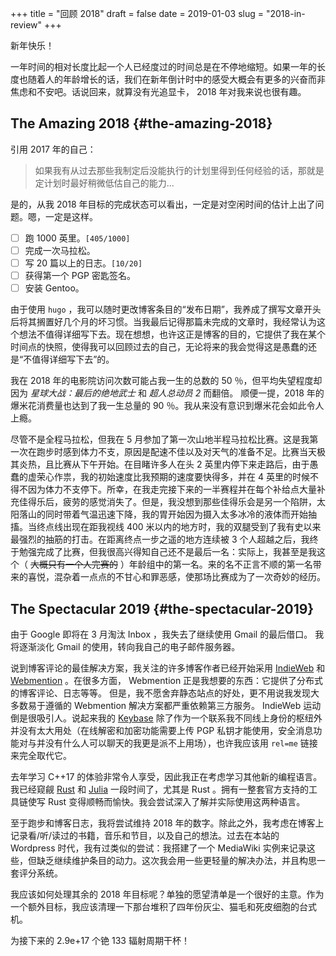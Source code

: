 +++
title = "回顾 2018"
draft = false
date = 2019-01-03
slug = "2018-in-review"
+++

新年快乐！

一年时间的相对长度比起一个人已经度过的时间总是在不停地缩短。如果一年的长度也随着人的年龄增长的话，我们在新年倒计时中的感受大概会有更多的兴奋而非焦虑和不安吧。话说回来，就算没有光追显卡， 2018 年对我来说也很有趣。


## The Amazing 2018 {#the-amazing-2018}

引用 2017 年的自己：

> 如果我有从过去那些我制定后没能执行的计划里得到任何经验的话，那就是定计划时最好稍微低估自己的能力...

是的，从我 2018 年目标的完成状态可以看出，一定是对空闲时间的估计上出了问题。嗯，一定是这样。

-   [ ] 跑 1000 英里。<code>[405/1000]</code>
-   [ ] 完成一次马拉松。
-   [ ] 写 20 篇以上的日志。<code>[10/20]</code>
-   [ ] 获得第一个 PGP 密匙签名。
-   [ ] 安装 Gentoo。

由于使用 `hugo` ，我可以随时更改博客条目的“发布日期”，我养成了撰写文章开头后将其搁置好几个月的坏习惯。当我最后记得那篇未完成的文章时，我经常认为这个想法不值得详细写下去。现在想想，也许这正是博客的目的，它提供了我在某个时间点的快照，使得我可以回顾过去的自己，无论将来的我会觉得这是愚蠢的还是“不值得详细写下去”的。

我在 2018 年的电影院访问次数可能占我一生的总数的 50 ％，但平均失望程度却因为 _星球大战：最后的绝地武士_ 和 _超人总动员 2_ 而翻倍。 顺便一提，2018 年的爆米花消费量也达到了我一生总量的 90 ％。我从来没有意识到爆米花会如此令人上瘾。

尽管不是全程马拉松，但我在 5 月参加了第一次山地半程马拉松比赛。这是我第一次在跑步时感到体力不支，原因是配速不佳以及对天气的准备不足。比赛当天极其炎热，且比赛从下午开始。在目睹许多人在头 2 英里内停下来走路后，由于愚蠢的虚荣心作祟，我的初始速度比我预期的速度要快得多，并在 4 英里的时候不得不因为体力不支停下。所幸，在我走完接下来的一半赛程并在每个补给点大量补充佳得乐后，疲劳的感觉消失了。但是，我没想到那些佳得乐会是另一个陷阱，太阳落山的同时带着气温迅速下降，我的胃开始因为摄入太多冰冷的液体而开始抽搐。当终点线出现在距我视线 400 米以内的地方时，我的双腿受到了我有史以来最强烈的抽筋的打击。在距离终点一步之遥的地方连续被 3 个人超越之后，我终于勉强完成了比赛，但我很高兴得知自己还不是最后一名：实际上，我甚至是我这个（ ~~大概只有一个人完赛的~~ ）年龄组中的第一名。来的名不正言不顺的第一名带来的喜悦，混杂着一点点的不甘心和罪恶感，使那场比赛成为了一次奇妙的经历。


## The Spectacular 2019 {#the-spectacular-2019}

由于 Google 即将在 3 月淘汰 Inbox ，我失去了继续使用 Gmail 的最后借口。 我将逐渐淡化 Gmail 的使用，转向我自己的电子邮件服务器。

说到博客评论的最佳解决方案，我关注的许多博客作者已经开始采用 [IndieWeb](https://indieweb.org/) 和 [Webmention](https://webmention.net/) 。在很多方面， Webmention 正是我想要的东西：它提供了分布式的博客评论、日志等等。 但是，我不愿舍弃静态站点的好处，更不用说我发现大多数易于遵循的 Webmention 解决方案都严重依赖第三方服务。 IndieWeb 运动倒是很吸引人。说起来我的 [Keybase](https://keybase.io/) 除了作为一个联系我不同线上身份的枢纽外并没有太大用处（在线解密和加密功能需要上传 PGP 私钥才能使用，安全消息功能对与并没有什么人可以聊天的我更是派不上用场），也许我应该用 `rel=me` 链接来完全取代它。

去年学习 C++17 的体验非常令人享受，因此我正在考虑学习其他新的编程语言。我已经窥觎 [Rust](https://www.rust-lang.org/) 和 [Julia](https://julialang.org/) 一段时间了，尤其是 Rust 。拥有一整套官方支持的工具链使写 Rust 变得顺畅而愉快。我会尝试深入了解并实际使用这两种语言。

至于跑步和博客日志，我将尝试维持 2018 年的数字。除此之外，我考虑在博客上记录看/听/读过的书籍，音乐和节目，以及自己的想法。过去在本站的 Wordpress 时代，我有过类似的尝试：我搭建了一个 MediaWiki 实例来记录这些，但缺乏继续维护条目的动力。这次我会用一些更轻量的解决办法，并且构思一套评分系统。

我应该如何处理其余的 2018 年目标呢？单独的愿望清单是一个很好的主意。作为一个额外目标，我应该清理一下那台堆积了四年份灰尘、猫毛和死皮细胞的台式机。

为接下来的 2.9e+17 个铯 133 辐射周期干杯！
